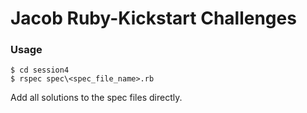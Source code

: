 # Jacob Ruby-Kickstart Challenges #

### Usage ###
````
$ cd session4
$ rspec spec\<spec_file_name>.rb
````

Add all solutions to the spec files directly.
